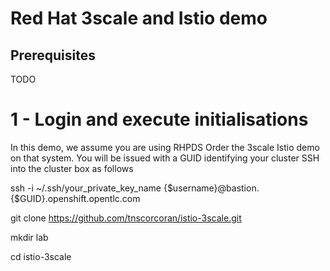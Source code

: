 # Red Hat 3scale and Istio demo

## Prerequisites
TODO

1 - Login and execute initialisations
==================================================================================================

In this demo, we assume you are using RHPDS
Order the 3scale Istio demo on that system. You will be issued with a GUID identifying your cluster
SSH into the cluster box as follows 

ssh -i ~/.ssh/your_private_key_name {$username}@bastion.{$GUID}.openshift.opentlc.com



git clone https://github.com/tnscorcoran/istio-3scale.git

mkdir lab

cd istio-3scale

